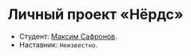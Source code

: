 # Личный проект «Нёрдс»

* Студент: [Максим Сафронов](https://up.htmlacademy.ru/htmlcss/26/user/32787).
* Наставник: `Неизвестно`.
